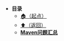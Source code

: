 * **目录**
  * [🏠（起点）](/study/README)
  * [⬆️（返回）](/study/运维/README)
  * [**Maven问题汇总**](/study/运维/02-Maven/Maven问题汇总)